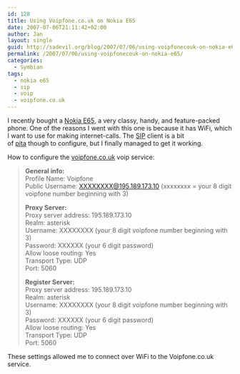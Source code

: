 ```yaml
---
id: 128
title: Using Voipfone.co.uk on Nokia E65
date: 2007-07-06T21:11:42+02:00
author: Jan
layout: single
guid: http://sadevil.org/blog/2007/07/06/using-voipfonecouk-on-nokia-e65/
permalink: /2007/07/06/using-voipfonecouk-on-nokia-e65/
categories:
  - Symbian
tags:
  - nokia e65
  - sip
  - voip
  - voipfone.co.uk
---
```

I recently bought a [Nokia E65](http://europe.nokia.com/A4344227), a very classy, handy, and feature-packed phone. One of the reasons I went with this one is because it has WiFi, which I want to use for making internet-calls. The [SIP](http://en.wikipedia.org/wiki/Session_Initiation_Protocol) client is a bit of [pita](http://www.auditmypc.com/acronym/PITA.asp) though to configure, but I finally managed to get it working.

How to configure the [voipfone.co.uk](http://www.voipfone.co.uk) voip service:

> **General info:**  
> Profile Name: Voipfone  
> Public Username: XXXXXXXX@195.189.173.10 (xxxxxxxx = your 8 digit voipfone number beginning with 3)
> 
> **Proxy Server:**  
> Proxy server address: 195.189.173.10  
> Realm: asterisk  
> Username: XXXXXXXX (your 8 digit voipfone number beginning with 3)  
> Password: XXXXXX (your 6 digit password)  
> Allow loose routing: Yes  
> Transport Type: UDP  
> Port: 5060
> 
> **Register Server:**  
> Proxy server address: 195.189.173.10  
> Realm: asterisk  
> Username: XXXXXXXX (your 8 digit voipfone number beginning with 3)  
> Password: XXXXXX (your 6 digit password)  
> Allow loose routing: Yes  
> Transport Type: UDP  
> Port: 5060

These settings allowed me to connect over WiFi to the Voipfone.co.uk service.